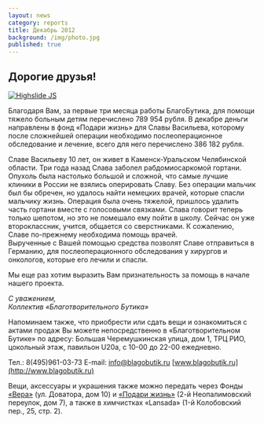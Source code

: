 ```yaml
---
layout: news
category: reports
title: Декабрь 2012
background: /img/photo.jpg
published: true
---
```


<h2>Дорогие друзья!</h2>

<div class="slides">
<a href="http://blagobutik.ru/img/vasilyev.jpg" class="highslide  " onclick="return hs.expand(this)"><img src="http://blagobutik.ru/img/vasilyev_thumb.jpg" alt="Highslide JS" title="Click to enlarge"></a>
</div>

Благодаря Вам, за первые три месяца работы БлагоБутика, для помощи тяжело больным детям перечислено 789 954 рубля. В декабре деньги направлены в фонд «Подари жизнь» для Славы Васильева, которому после сложнейшей операции необходимо послеоперационное обследование и лечение, всего для него перечислено 386 182 рубля.  
   
Славе Васильеву 10 лет, он живет в Каменск-Уральском Челябинской области. Три года назад Слава заболел рабдомиосаркомой гортани. Опухоль была настолько большой и сложной, что самые лучшие клиники в России не взялись  оперировать Славу. Без операции мальчик был бы обречен, но удалось найти немецких врачей, которые спасли мальчику жизнь. Операция была очень тяжелой, пришлось удалить часть гортани вместе с голосовыми связками. Слава говорит теперь только шепотом, но это не помешало ему пойти в школу. Сейчас он уже второклассник, учится, общается со сверстниками. К сожалению, Славе по-прежнему необходима помощь врачей.   
Вырученные с Вашей помощью средства позволят Славе отправиться в Германию, для послеоперационного обследования у  хирургов и онкологов, которые его лечили и спасли.  
  
Мы еще раз хотим выразить Вам признательность за помощь в начале нашего проекта.  
  
*С уважением,  
Коллектив «Благотворительного Бутика»*
  
Напоминаем также, что приобрести или сдать вещи и ознакомиться с актами продаж Вы можете непосредственно в «Благотворительном Бутике» по адресу: Большая Черемушкинская улица, дом 1, ТРЦ РИО, цокольный этаж, павильон U20а, с 10-00 до 22-00 ежедневно.

Тел.: 8(495)961-03-73  E-mail: [info@blagobutik.ru](mailto:info@blagobutik.ru)  [www.blagobutik.ru](http://www.blagobutik.ru)

Вещи, аксессуары и украшения также можно передать через Фонды [«Вера»](www.hospicefund.ru) (ул. Доватора, дом 10) и [«Подари жизнь»](http://podari-zhizn.ru) (2-й Неопалимовский переулок, дом 7), а также в химчистках «Lansada» (1-й Колобовский пер., 25, стр. 2).